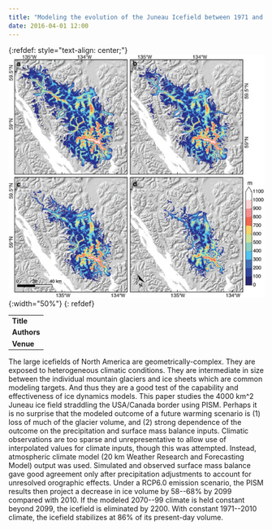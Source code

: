 ```yaml
---
title: "Modeling the evolution of the Juneau Icefield between 1971 and 2100 using the Parallel Ice Sheet Model (PISM)"
date: 2016-04-01 12:00
---
```


{:refdef: style="text-align: center;"}
![](/img/applications/ziemenetal2016.png){:width="50%"}
{: refdef}


||
|-
| **Title** | [Modeling the evolution of the Juneau Icefield between 1971 and 2100 using the Parallel Ice Sheet Model (PISM)](http://dx.doi.org/10.1017/jog.2016.13) |
| **Authors** | [F. Ziemen](http://www.mpimet.mpg.de/en/staff/florian-ziemen/), R. Hock, A. Aschwanden, C. Khroulev, C. Kienholz, A. Melkonian, and J. Zhang |
| **Venue** |  [Journal of Glaciology](http://journals.cambridge.org/action/displayJournal?jid=JOG) |

The large icefields of North America are geometrically-complex. They are exposed to heterogeneous climatic conditions. They are intermediate in size between the individual mountain glaciers and ice sheets which are common modeling targets. And thus they are a good test of the capability and effectiveness of ice dynamics models.
This paper studies the 4000 km^2 Juneau ice field straddling the USA/Canada border using PISM. Perhaps it is no surprise that the modeled outcome of a future warming scenario is (1) loss of much of the glacier volume, and (2) strong dependence of the outcome on the precipitation and surface mass balance inputs. Climatic observations are too sparse and unrepresentative to allow use of interpolated values for climate inputs, though this was attempted. Instead, atmospheric climate model (20 km Weather Research and Forecasting Model) output was used. Simulated and observed surface mass balance gave good agreement only after precipitation adjustments to account for unresolved orographic effects. Under a RCP6.0 emission scenario, the PISM results then project a decrease in ice volume by 58--68% by 2099 compared with 2010. If the modeled 2070--99 climate is held constant beyond 2099, the icefield is eliminated by 2200. With constant 1971--2010 climate, the icefield stabilizes at 86% of its present-day volume.

